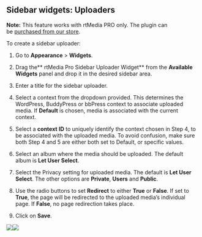 ## Sidebar widgets: Uploaders

**Note:** This feature works with rtMedia PRO only. The plugin can be [purchased from our store](https://rtcamp.com/prodocuts/rtmedia-pro/).

To create a sidebar uploader:

  1. Go to **Appearance** > **Widgets**.

  2. Drag the** rtMedia Pro Sidebar Uploader Widget** from the **Available Widgets** panel and drop it in the desired sidebar area.

  3. Enter a title for the sidebar uploader.

  4. Select a context from the dropdown provided. This determines the WordPress, BuddyPress or bbPress context to associate uploaded media. If **Default** is chosen, media is associated with the current context. 

  5. Select a **context** **ID** to uniquely identify the context chosen in Step 4, to be associated with the uploaded media. To avoid confusion, make sure both Step 4 and 5 are either both set to Default, or specific values.

  6. Select an album where the media should be uploaded. The default album is **Let User Select**.

  7. Select the Privacy setting for uploaded media. The default is **Let User Select**. The other options are **Private**, **Users** and **Public**.

  8. Use the radio buttons to set **Redirect** to either **True** or **False**. If set to **True**, the page will be redirected to the uploaded media’s individual page. If **False**, no page redirection takes place.

  9. Click on **Save**.


![](https://rtcamp.com/wp-content/uploads/2013/10/image12.png)![](https://rtcamp.com/wp-content/uploads/2013/11/image5.png)
